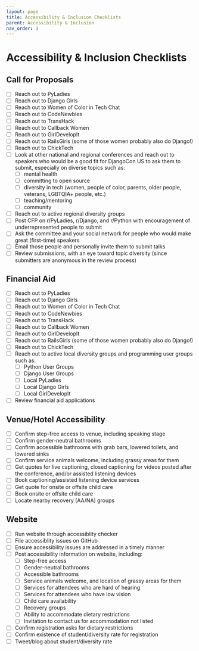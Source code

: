 ```yaml
---
layout: page
title: Accessibility & Inclusion Checklists
parent: Accessibility & Inclusion
nav_order: 3
---
```


# Accessibility & Inclusion Checklists

## Call for Proposals 

- [ ] Reach out to PyLadies 
- [ ] Reach out to Django Girls 
- [ ] Reach out to Women of Color in Tech Chat 
- [ ] Reach out to CodeNewbies 
- [ ] Reach out to TransHack 
- [ ] Reach out to Callback Women 
- [ ] Reach out to GirlDevelopIt 
- [ ] Reach out to RailsGirls (some of those women probably also do Django!)
- [ ] Reach out to ChickTech 
- [ ] Look at other national and regional conferences and reach out to speakers who would be a good fit for DjangoCon US to ask them to submit, especially on diverse topics such as: 
  - [ ] mental health 
  - [ ] committing to open source 
  - [ ] diversity in tech (women, people of color, parents, older people, veterans, LGBTQIA+ people, etc.)
  - [ ] teaching/mentoring 
  - [ ] community 
- [ ] Reach out to active regional diversity groups 
- [ ] Post CFP on r/PyLadies, r/Django, and r/Python with encouragement of underrepresented people to submit 
- [ ] Ask the committee and your social network for people who would make great (first-time) speakers 
- [ ] Email those people and personally invite them to submit talks
- [ ] Review submissions, with an eye toward topic diversity (since submitters are anonymous in the review process)

## Financial Aid 

- [ ] Reach out to PyLadies 
- [ ] Reach out to Django Girls 
- [ ] Reach out to Women of Color in Tech Chat 
- [ ] Reach out to CodeNewbies 
- [ ] Reach out to TransHack 
- [ ] Reach out to Callback Women 
- [ ] Reach out to GirlDevelopIt 
- [ ] Reach out to RailsGirls (some of those women probably also do Django!)
- [ ] Reach out to ChickTech 
- [ ] Reach out to active local diversity groups and programming user groups such as: 
  - [ ] Python User Groups 
  - [ ] Django User Groups 
  - [ ] Local PyLadies 
  - [ ] Local Django Girls 
  - [ ] Local GirlDevelopIt
- [ ] Review financial aid applications  

## Venue/Hotel Accessibility

- [ ] Confirm step-free access to venue, including speaking stage 
- [ ] Confirm gender-neutral bathrooms 
- [ ] Confirm accessible bathrooms with grab bars, lowered toilets, and lowered sinks 
- [ ] Confirm service animals welcome, including grassy areas for them 
- [ ] Get quotes for live captioning, closed captioning for videos posted after the conference, and/or assisted listening devices 
- [ ] Book captioning/assisted listening device services 
- [ ] Get quote for onsite or offsite child care 
- [ ] Book onsite or offsite child care 
- [ ] Locate nearby recovery (AA/NA) groups 

## Website 

- [ ] Run website through accessiblity checker 
- [ ] File accessiblity issues on GitHub 
- [ ] Ensure accessibility issues are addressed in a timely manner 
- [ ] Post accessibility information on website, including: 
  - [ ] Step-free access 
  - [ ] Gender-neutral bathrooms 
  - [ ] Accessible bathrooms 
  - [ ] Service animals welcome, and location of grassy areas for them 
  - [ ] Services for attendees who are hard of hearing 
  - [ ] Services for attendees who have low vision 
  - [ ] Child care availability 
  - [ ] Recovery groups 
  - [ ] Ability to accommodate dietary restrictions 
  - [ ] Invitation to contact us for accommodation not listed 
- [ ] Confirm registration asks for dietary restrictions 
- [ ] Confirm existence of student/diversity rate for registration 
- [ ] Tweet/blog about student/diversity rate 

